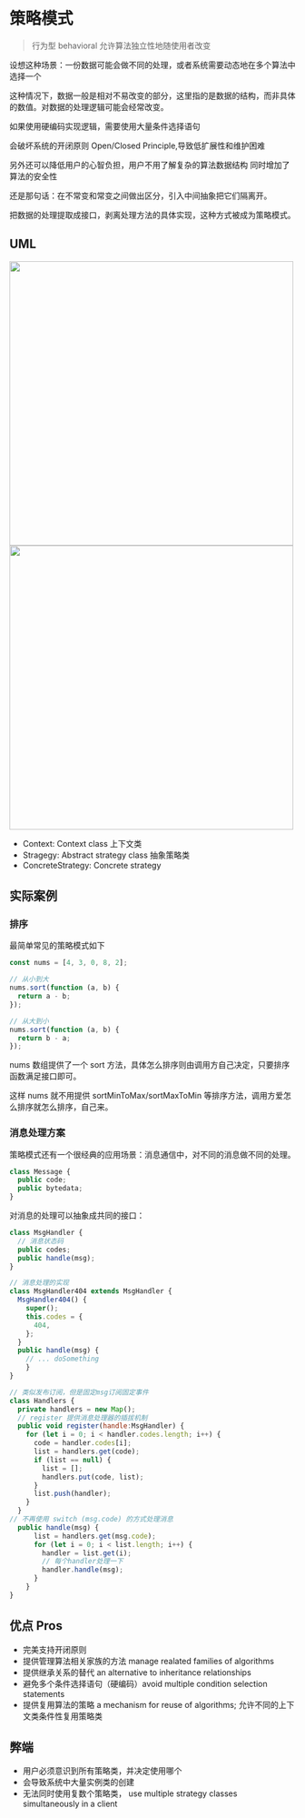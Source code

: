 # 策略模式

> 行为型 behavioral
> 允许算法独立性地随使用者改变

设想这种场景：一份数据可能会做不同的处理，或者系统需要动态地在多个算法中选择一个

这种情况下，数据一般是相对不易改变的部分，这里指的是数据的结构，而非具体的数值。对数据的处理逻辑可能会经常改变。

如果使用硬编码实现逻辑，需要使用大量条件选择语句

会破坏系统的开闭原则 Open/Closed Principle,导致低扩展性和维护困难

另外还可以降低用户的心智负担，用户不用了解复杂的算法数据结构
同时增加了算法的安全性

还是那句话：在不常变和常变之间做出区分，引入中间抽象把它们隔离开。

把数据的处理提取成接口，剥离处理方法的具体实现，这种方式被成为策略模式。

## UML

<img src="https://cdn.jsdelivr.net/gh/z1the3/myCDNassets/assets/monorepo-project/projects/z1the3-doc/source/FD31BF7981FD89807D4F4FF8348B00C9.png" width="500"/>

<img src="https://cdn.jsdelivr.net/gh/z1the3/myCDNassets/assets/monorepo-project/projects/z1the3-doc/source/087F64031B7C7813F2BA185CAC0DACD0.png" width="500"/>

- Context: Context class 上下文类
- Stragegy: Abstract strategy class 抽象策略类
- ConcreteStrategy: Concrete strategy

## 实际案例

### 排序

最简单常见的策略模式如下

```js
const nums = [4, 3, 0, 8, 2];

// 从小到大
nums.sort(function (a, b) {
  return a - b;
});

// 从大到小
nums.sort(function (a, b) {
  return b - a;
});
```

nums 数组提供了一个 sort 方法，具体怎么排序则由调用方自己决定，只要排序函数满足接口即可。

这样 nums 就不用提供 sortMinToMax/sortMaxToMin 等排序方法，调用方爱怎么排序就怎么排序，自己来。

### 消息处理方案

策略模式还有一个很经典的应用场景：消息通信中，对不同的消息做不同的处理。

```js
class Message {
  public code;
  public bytedata;
}
```

对消息的处理可以抽象成共同的接口：

```js
class MsgHandler {
  // 消息状态码
  public codes;
  public handle(msg);
}

// 消息处理的实现
class MsgHandler404 extends MsgHandler {
  MsgHandler404() {
    super();
    this.codes = {
      404,
    };
  }
  public handle(msg) {
    // ... doSomething
    }
}

// 类似发布订阅，但是固定msg订阅固定事件
class Handlers {
  private handlers = new Map();
  // register 提供消息处理器的插拔机制
  public void register(handle:MsgHandler) {
    for (let i = 0; i < handler.codes.length; i++) {
      code = handler.codes[i];
      list = handlers.get(code);
      if (list == null) {
        list = [];
        handlers.put(code, list);
      }
      list.push(handler);
    }
  }
// 不再使用 switch (msg.code) 的方式处理消息
  public handle(msg) {
      list = handlers.get(msg.code);
      for (let i = 0; i < list.length; i++) {
        handler = list.get(i);
        // 每个handler处理一下
        handler.handle(msg);
      }
    }
}

```

## 优点 Pros

- 完美支持开闭原则
- 提供管理算法相关家族的方法 manage realated families of algorithms
- 提供继承关系的替代 an alternative to inheritance relationships
- 避免多个条件选择语句（硬编码）avoid multiple condition selection statements
- 提供复用算法的策略 a mechanism for reuse of algorithms; 允许不同的上下文类条件性复用策略类

## 弊端

- 用户必须意识到所有策略类，并决定使用哪个
- 会导致系统中大量实例类的创建
- 无法同时使用复数个策略类， use multiple strategy classes simultaneously in a client
